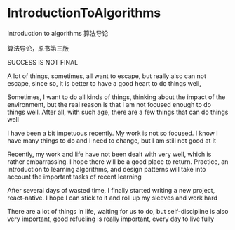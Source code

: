 # IntroductionToAlgorithms
Introduction to algorithms 算法导论 
 
 算法导论，原书第三版




SUCCESS IS NOT FINAL


A lot of things, sometimes, all want to escape, but really also can not escape, since so, it is better to have a good heart to do things well,

Sometimes, I want to do all kinds of things, thinking about the impact of the environment, but the real reason is that I am not focused enough to do things well. After all, with such age, there are a few things that can do things well

I have been a bit impetuous recently. My work is not so focused. I know I have many things to do and I need to change, but I am still not good at it

Recently, my work and life have not been dealt with very well, which is rather embarrassing. I hope there will be a good place to return.
Practice, an introduction to learning algorithms, and design patterns will take into account the important tasks of recent learning

After several days of wasted time, I finally started writing a new project, react-native. I hope I can stick to it and roll up my sleeves and work hard

There are a lot of things in life, waiting for us to do, but self-discipline is also very important, good refueling is really important, every day to live fully
